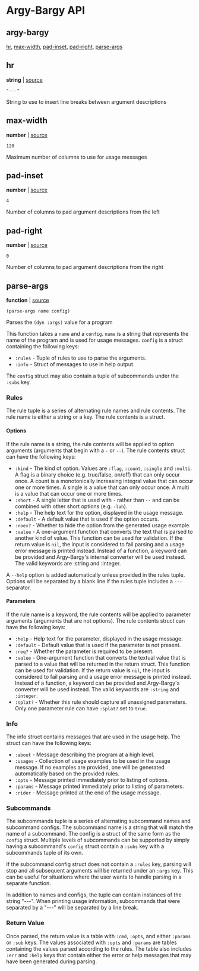 # Argy-Bargy API

## argy-bargy

[hr](#hr), [max-width](#max-width), [pad-inset](#pad-inset), [pad-right](#pad-right), [parse-args](#parse-args)

## hr

**string**  | [source][1]

```janet
"---"
```

String to use to insert line breaks between argument descriptions

[1]: argy-bargy.janet#L6

## max-width

**number**  | [source][2]

```janet
120
```

Maximum number of columns to use for usage messages

[2]: argy-bargy.janet#L3

## pad-inset

**number**  | [source][3]

```janet
4
```

Number of columns to pad argument descriptions from the left

[3]: argy-bargy.janet#L4

## pad-right

**number**  | [source][4]

```janet
0
```

Number of columns to pad argument descriptions from the right

[4]: argy-bargy.janet#L5

## parse-args

**function**  | [source][5]

```janet
(parse-args name config)
```

Parses the `(dyn :args)` value for a program

This function takes a `name` and a `config`. `name` is a string that
represents the name of the program and is used for usage messages. `config`
is a struct containing the following keys:

* `:rules` - Tuple of rules to use to parse the arguments.
* `:info` - Struct of messages to use in help output.

The `config` struct may also contain a tuple of subcommands under the `:subs`
key.

### Rules

The rule tuple is a series of alternating rule names and rule contents. The
rule name is either a string or a key. The rule contents is a struct.

#### Options

If the rule name is a string, the rule contents will be applied to option
arguments (arguments that begin with a `-` or `--`). The rule contents struct
can have the following keys:

* `:kind` - The kind of option. Values are `:flag`, `:count`, `:single` and
  `:multi`. A flag is a binary choice (e.g. true/false, on/off) that can
  only occur once. A count is a monotonically increasing integral value that
  can occur one or more times. A single is a value that can only occur once.
  A multi is a value that can occur one or more times.
* `:short` - A single letter that is used with `-` rather than `--` and can
  be combined with other short options (e.g. `-lah`).
* `:help` - The help text for the option, displayed in the usage message.
* `:default` - A default value that is used if the option occurs.
* `:noex?` - Whether to hide the option from the generated usage example.
* `:value` - A one-argument function that converts the text that is parsed to
  another kind of value. This function can be used for validation. If the
  return value is `nil`, the input is considered to fail parsing and a usage
  error message is printed instead.  Instead of a function, a keyword can be
  provided and Argy-Bargy's internal converter will be used instead. The
  valid keywords are :string and :integer.

A `--help` option is added automatically unless provided in the rules tuple.
Options will be separated by a blank line if the rules tuple includes a
`---` separator.

#### Parameters

If the rule name is a keyword, the rule contents will be applied to parameter
arguments (arguments that are not options). The rule contents struct can have
the following keys:

* `:help` - Help text for the parameter, displayed in the usage message.
* `:default` - Default value that is used if the parameter is not present.
* `:req?` - Whether the parameter is required to be present.
* `:value` - One-argument function that converts the textual value that is
  parsed to a value that will be returned in the return struct. This function
  can be used for validation. If the return value is `nil`, the input is
  considered to fail parsing and a usage error message is printed instead.
  Instead of a function, a keyword can be provided and Argy-Bargy's converter
  will be used instead. The valid keywords are `:string` and `:integer`.
* `:splat?` - Whether this rule should capture all unassigned parameters. Only
  one parameter rule can have `:splat?` set to `true`.

### Info

The info struct contains messages that are used in the usage help. The struct
can have the following keys:

* `:about` - Message describing the program at a high level.
* `:usages` - Collection of usage examples to be used in the usage message.
  If no examples are provided, one will be generated automatically based on
  the provided rules.
* `:opts` - Message printed immediately prior to listing of options.
* `:params` - Message printed immediately prior to listing of parameters.
* `:rider` - Message printed at the end of the usage message.

### Subcommands

The subcommands tuple is a series of alternating subcommand names and
subcommand configs. The subcommand name is a string that will match the name
of a subcommand. The config is a struct of the same form as the `config`
struct. Multiple levels of subcommands can be supported by simply having a
subcommand's `config` struct contain a `:subs` key with a subcommands tuple
of its own.

If the subcommand config struct does not contain a `:rules` key, parsing will
stop and all subsequent arguments will be returned under an `:args` key. This
can be useful for situations where the user wants to handle parsing in a
separate function.

In addition to names and configs, the tuple can contain instances of the
string "---". When printing usage information, subcommands that were
separated by a "---" will be separated by a line break.

### Return Value

Once parsed, the return value is a table with `:cmd`, `:opts`, and either
`:params` or `:sub` keys. The values associated with `:opts` and `:params`
are tables containing the values parsed according to the rules. The table
also includes `:err` and `:help` keys that contain either the error or help
messages that may have been generated during parsing.

[5]: argy-bargy.janet#L646

